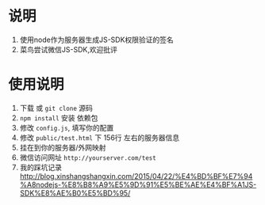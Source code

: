 # 说明
1. 使用node作为服务器生成JS-SDK权限验证的签名
2. 菜鸟尝试微信JS-SDK,欢迎批评

# 使用说明
1. 下载 或 `git clone` 源码
2. `npm install` 安装 依赖包
3. 修改 `config.js`, 填写你的配置
4. 修改 `public/test.html` 下 156行 左右的服务器信息
5. 挂在到你的服务器/外网映射
6. 微信访问网址  `http://yourserver.com/test`
7. 我的踩坑记录 http://blog.xinshangshangxin.com/2015/04/22/%E4%BD%BF%E7%94%A8nodejs-%E8%B8%A9%E5%9D%91%E5%BE%AE%E4%BF%A1JS-SDK%E8%AE%B0%E5%BD%95/